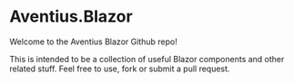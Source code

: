 # Aventius.Blazor
Welcome to the Aventius Blazor Github repo!

This is intended to be a collection of useful Blazor components and other 
related stuff. Feel free to use, fork or submit a pull request.
